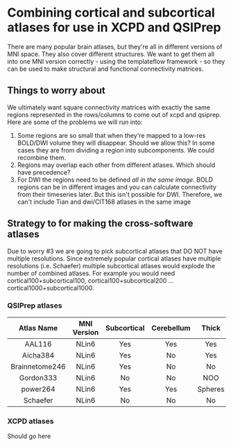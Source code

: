 # Combining cortical and subcortical atlases for use in XCPD and QSIPrep

There are many popular brain atlases, but they're all in different versions of MNI space. They also cover 
different structures. We want to get them all into one MNI version correctly - using the templateflow 
framework - so they can be used to make structural and functional connectivity matrices.

## Things to worry about

We ultimately want square connectivity matrices with exactly the same regions represented in the rows/columns to come out of xcpd 
and qsiprep. Here are some of the problems we will run into:

 1. Some regions are so small that when they're mapped to a low-res BOLD/DWI volume they will disappear. Should we allow this? 
    In some cases they are from dividing a region into subcomponents. We could recombine them.
 2. Regions may overlap each other from different atlases. Which should have precedence?
 3. For DWI the regions need to be defined *all in the same image*. BOLD regions can be in different images and you can calculate 
    connectivity from their timeseries later. But this isn't possible for DWI. Therefore, we can't include Tian and dwi/CIT168 atlases 
    in the same image

## Strategy to for making the cross-software atlases

Due to worry #3 we are going to pick subcortical atlases that DO NOT have multiple resolutions. Since extremely popular cortical 
atlases have multiple resolutions (i.e. Schaefer) multiple subcortical atlases would explode the number of combined atlases.
For example you would need cortical100+subcortical100, cortical100+subcortical200 ... cortical1000+subcortical1000.

### QSIPrep atlases

| Atlas Name     | MNI Version                | Subcortical | Cerebellum | Thick   |
| :------------: | :------------------------: | :---------: | :--------: | :-----: |
|     AAL116     |           NLin6            |     Yes     |    Yes     |   Yes   |
|    Aicha384    |           NLin6            |     Yes     |     No     |   Yes   |
| Brainnetome246 |           NLin6            |     Yes     |     No     |   No    |
|   Gordon333    |           NLin6            |     No      |     No     |   NOO   |
|    power264    |           NLin6            |     Yes     |    Yes     | Spheres |
|    Schaefer    |           NLin6            |     No      |     No     |   No    |

### XCPD atlases

Should go here


